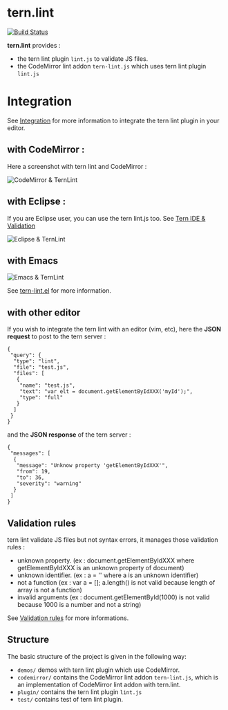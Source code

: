 tern.lint
=========

[![Build Status](https://secure.travis-ci.org/angelozerr/tern.lint.png)](http://travis-ci.org/angelozerr/tern.lint)

**tern.lint** provides :

 * the tern lint plugin `lint.js` to validate JS files.
 * the CodeMirror lint addon `tern-lint.js` which uses tern lint plugin `lint.js`

# Integration

See [Integration](https://github.com/angelozerr/tern.lint/wiki/Integration) for more information to integrate the tern lint plugin in your editor.

## with CodeMirror : 

Here a screenshot with tern lint and CodeMirror :

![CodeMirror & TernLint](https://github.com/angelozerr/tern.lint/wiki/images/CodeMirrorAddon_TernLintOverview.png)

## with Eclipse :

If you are Eclipse user, you can use the tern lint.js too. See [Tern IDE & Validation](https://github.com/angelozerr/tern.java/wiki/Tern-&-Validation)

![Eclipse & TernLint](https://github.com/angelozerr/tern.lint/wiki/images/EclipseIDE_TernLintOverview.png)

## with Emacs 

![Emacs & TernLint](https://camo.githubusercontent.com/a0aee78d66237ddc65e4ab1291ccbb496f52fd25/687474703a2f2f692e696d6775722e636f6d2f723335615244512e706e67)

See [tern-lint.el](https://github.com/katspaugh/tern-lint.el) for more information.

## with other editor

If you wish to integrate the tern lint with an editor (vim, etc), here the **JSON request** to post to the tern server : 

	{
	 "query": {
	  "type": "lint",
	  "file": "test.js",
	  "files": [
	   {
	    "name": "test.js",
	    "text": "var elt = document.getElementByIdXXX('myId');",
	    "type": "full"
	   }
	  ]
	 }
	}
	
and the **JSON response** of the tern server : 	

	{
	 "messages": [
	  {
	   "message": "Unknow property 'getElementByIdXXX'",
	   "from": 19,
	   "to": 36,
	   "severity": "warning"
	  }
	 ]
	}
	
## Validation rules

tern lint validate JS files but not syntax errors, it manages those validation rules : 

 * unknown property. (ex : document.getElementByIdXXX  where getElementByIdXXX is an unknown property of document)
 * unknown identifier. (ex : a = '' where a is an unknown identifier)
 * not a function (ex : var a = []; a.length() is not valid because length of array is not a function)
 * invalid arguments (ex : document.getElementById(1000) is not valid because 1000 is a number and not a string)
  
See [Validation rules](https://github.com/angelozerr/tern.lint/wiki/Validation-Rules) for more informations.

## Structure

The basic structure of the project is given in the following way:

* `demos/` demos with tern lint plugin which use CodeMirror.
* `codemirror/` contains the CodeMirror lint addon `tern-lint.js`, which is an implementation of CodeMirror lint addon with tern.lint.
* `plugin/` contains the tern lint plugin `lint.js`
* `test/` contains test of tern lint plugin. 
